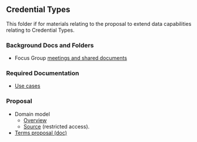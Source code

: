 ## Credential Types

This folder if for materials relating to the proposal to extend data capabilities relating to Credential Types.

### Background Docs and Folders

- Focus Group [meetings and shared documents](https://drive.google.com/drive/folders/1v8foCL9CDQoiAdzuYjyLWi1OlpZJ6oNJ?usp=drive_link)

### Required Documentation

- [Use cases](https://docs.google.com/spreadsheets/d/1o5a-DFEt8Ct7u8WB2RqpTp5fdnib05EHm-UjNi4wH_c/edit?usp=drive_link)

### Proposal
- Domain model
  - [Overview](Diagrams/domainModel.png)
  - [Source](https://drive.google.com/file/d/1YRyvcS8s6QXErz7Ts5qHFB-or4I3udm1/view?usp=drive_link) (restricted access).
-  [Terms proposal (doc)](https://docs.google.com/document/d/1L70xv0irGD7oDtvbvFEtqoU8sZqa2KHEFnzBY8nGEU0/edit?usp=drive_link)
